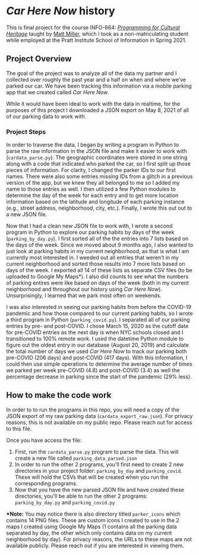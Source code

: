 # _Car Here Now_ history
This is final project for the course INFO-664: [*Programming for Cultural Heritage*](http://pfch.nyc/ "Programming for Cultural Heritage") taught by [Matt Miller](https://github.com/thisismattmiller "Matt Miller"), which I took as a non-matriculating student while employed at the Pratt Institute School of Information in Spring 2021.

## Project Overview
The goal of the project was to analyze all of the data my partner and I collected over roughly the past year and a half on when and where we’ve parked our car. We have been tracking this information via a mobile parking app that we created called _Car Here Now_.

While it would have been ideal to work with the data in realtime, for the purposes of this project I downloaded a JSON export on May 8, 2021 of all of our parking data to work with.

### Project Steps
In order to traverse the data, I began by writing a program in Python to parse the raw information in the JSON file and make it easier to work with (`cardata_parse.py`). The geographic coordinates were stored in one string along with a code that indicated who parked the car, so I first split up those pieces of information. For clarity, I changed the parker IDs to our first names. There were also some entries missing IDs from a glitch in a previous version of the app, but we knew they all belonged to me so I added my name to those entries as well. I then utilized a few Python modules to determine the day of the week for each entry and to get more location information based on the latitude and longitude of each parking instance (e.g., street address, neighborhood, city, etc.). Finally, I wrote this out out to a new JSON file. 

Now that I had a clean new JSON file to work with, I wrote a second program in Python to explore our parking habits by days of the week (`parking_by_day.py`). I first sorted all of the the entries into 7 lists based on the days of the week. Since we moved about 9 months ago, I also wanted to just look at parking habits in my current neighborhood, as that is what I am currently most interested in. I weeded out all entries that weren’t in my current neighborhood and sorted those results into 7 more lists based on days of the week. I exported all 14 of these lists as separate CSV files (to be uploaded to Google My Maps\*). I also did counts to see what the numbers of parking entires were like based on days of the week (both in my current neighborhood and throughout our history using _Car Here Now_). Unsurprisingly, I learned that we park most often on weekends.

I was also interested in seeing our parking habits from before the COVID-19 pandemic and how those compared to our current parking habits, so I wrote a third program in Python (`parking_covid.py`). I separated all of our parking entries by pre- and post-COVID. I chose March 15, 2020 as the cutoff date for pre-COVID entries as the next day is when NYC schools closed and I transitioned to 100% remote work. I used the datetime Python module to figure out the oldest entry in our database (August 20, 2019) and calculate the total number of days we used _Car Here Now_ to track our parking both pre-COVID (206 days) and post-COVID (417 days). With this information, I could then use simple operations to determine the average number of times we parked per week pre-COVID (4.8) and post-COVID (3.4) as well the percentage decrease in parking since the start of the pandemic (29% less). 

## How to make the code work
In order to to run the programs in this repo, you will need a copy of the JSON export of my raw parking data (`cardata_export_raw.json`). For privacy reasons, this is not available on my public repo. Please reach out for access to this file.

Once you have access the file:
1. First, run the `cardata_parse.py` program to parse the data. This will create a new file called `parking_data_parsed.json`
2. In order to run the other 2 programs, you'll first need to create 2 new directories in your project folder: `parking_by_day` and `parking_covid`. These will hold the CSVs that will be created when you run the corresponding programs.
3. Now that you have the new parsed JSON file and have created these directories, you'll be able to run the other 2 programs: `parking_by_day.py` and `parking_covid.py`

**\*Note:** You may notice there is also directory titled `parker_icons` which contains 14 PNG files. These are custom icons I created to use in the 2 maps I created using Google My Maps (1 contains all the parking data separated by day, the other which only contains data on my current neighborhood by day). For privacy reasons, the URLs to these maps are not available publicly. Please reach out if you are interested in viewing them.
